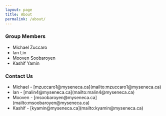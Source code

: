 ```yaml
---
layout: page
title: About
permalink: /about/
---
```


### Group Members

<ul>
<li>Michael Zuccaro</li>
<li>Ian Lin</li>
<li>Mooven Soobaroyen</li>
<li>Kashif Yamin</li>
</ul>

### Contact Us

<ul>
<li>Michael - [mzuccaro1@myseneca.ca](mailto:mzuccaro1@myseneca.ca)</li>
<li>Ian - [malin4@myseneca.ca](mailto:malin4@myseneca.ca)</li>
<li>Mooven - [msoobaroyen@myseneca.ca](mailto:msoobaroyen@myseneca.ca)</li>
<li>Kashif - [kyamin@myseneca.ca](mailto:kyamin@myseneca.ca)</li>
</ul>
